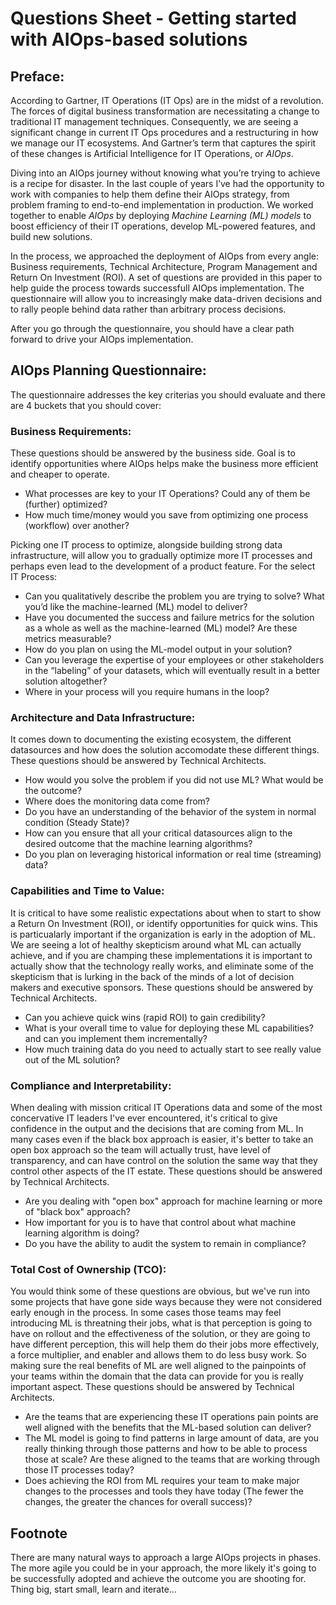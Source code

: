# Questions Sheet - Getting started with AIOps-based solutions

## Preface:
    
   According to Gartner, IT Operations (IT Ops) are in the midst of a revolution. The forces of digital business transformation are necessitating a change to traditional IT management techniques. Consequently, we are seeing a significant change in current IT Ops procedures and a restructuring in how we manage our IT ecosystems. And Gartner’s term that captures the spirit of these changes is Artificial Intelligence for IT Operations, or *AIOps*. 
   
Diving into an AIOps journey without knowing what you’re trying to achieve is a recipe for disaster. In the last couple of years I’ve had the opportunity to work with companies to help them define their AIOps strategy, from problem framing to end-to-end implementation in production. We worked together to enable *AIOps* by deploying *Machine Learning (ML) models* to boost efficiency of their IT operations, develop ML-powered features, and build new solutions.

In the process, we approached the deployment of AIOps from every angle: Business requirements, Technical Architecture, Program Management and Return On Investment (ROI). A set of questions are provided in this paper to help guide the process towards successfull AIOps implementation. The questionnaire will allow you to increasingly make data-driven decisions and to rally people behind data rather than arbitrary process decisions. 

After you go through the questionnaire, you should have a clear path forward to drive your AIOps implementation.

## AIOps Planning Questionnaire:

The questionnaire addresses the key criterias you should evaluate and there are 4 buckets that you should cover:

### Business Requirements:

   These questions should be answered by the business side. Goal is to identify opportunities where AIOps helps make the business more efficient and cheaper to operate.  

* What processes are key to your IT Operations? Could any of them be (further) optimized?
* How much time/money would you save from optimizing one process (workflow) over another?

Picking one IT process to optimize, alongside building strong data infrastructure, will allow you to gradually optimize more IT processes and perhaps even lead to the development of a product feature. For the select IT Process:

 * Can you qualitatively describe the problem you are trying to solve? What you’d like the machine-learned (ML) model to deliver?
 * Have you documented the success and failure metrics for the solution as a whole as well as the machine-learned (ML) model? Are these metrics measurable?
 * How do you plan on using the ML-model output in your solution?
 * Can you leverage the expertise of your employees or other stakeholders in the “labeling” of your datasets, which will eventually result in a better solution altogether?
 * Where in your process will you require humans in the loop?
 
### Architecture and Data Infrastructure: 

   It comes down to documenting the existing ecosystem, the different datasources and how does the solution accomodate these different things. These questions should be answered by Technical Architects.
   
  * How would you solve the problem if you did not use ML? What would be the outcome?
  * Where does the monitoring data come from?
  * Do you have an understanding of the behavior of the system in normal condition (Steady State)?
  * How can you ensure that all your critical datasources align to the desired outcome that the machine learning algorithms?  
  * Do you plan on leveraging historical information or real time (streaming) data?

### Capabilities and Time to Value:

   It is critical to have some realistic expectations about when to start to show a Return On Investment (ROI), or identify opportunities for quick wins. This is particualarly important if the organization is early in the adoption of ML. We are seeing a lot of healthy skepticism around what ML can actually achieve, and if you are champing these implementations it is important to actually show that the technology really works, and eliminate some of the skepticism that is lurking in the back of the minds of a lot of decision makers and executive sponsors. These questions should be answered by Technical Architects.

  * Can you achieve quick wins (rapid ROI) to gain credibility? 
  * What is your overall time to value for deploying these ML capabilities? and can you implement them incrementally? 
  * How much training data do you need to actually start to see really value out of the ML solution?

### Compliance and Interpretability:

   When dealing with mission critical IT Operations data and some of the most concervative IT leaders I've ever encountered, it's critical to give confidence in the output and the decisions that are coming from ML. In many cases even if the black box approach is easier, it's better to take an open box approach so the team will actually trust, have level of transparency, and can have control on the solution the same way that they control other aspects of the IT estate. These questions should be answered by Technical Architects.

  * Are you dealing with "open box" approach for machine learning or more of "black box" approach? 
  * How important for you is to have that control about what machine learning algorithm is doing?
  * Do you have the ability to audit the system to remain in compliance?


### Total Cost of Ownership (TCO):

   You would think some of these questions are obvious, but we've run into some projects that have gone side ways because they were not considered early enough in the process. In some cases those teams may feel introducing ML is threatning their jobs, what is that perception is going to have on rollout and the effectiveness of the solution, or they are going to have different perception, this will help them do their jobs more effectively, a force multiplier, and enabler and allows them to do less busy work. So making sure the real benefits of ML are well aligned to the painpoints of your teams within the domain that the data can provide for you is really important aspect. These questions should be answered by Technical Architects.
   
  * Are the teams that are experiencing these IT operations pain points are well aligned with the benefits that the ML-based solution can deliver? 
  * The ML model is going to find patterns in large amount of data, are you really thinking through those patterns and how to be able to process those at scale? Are these aligned to the teams that are working through those IT processes today? 
  * Does achieving the ROI from ML requires your team to make major changes to the processes and tools they have today (The fewer the changes, the greater the chances for overall success)?
  
## Footnote

  There are many natural ways to approach a large AIOps projects in phases. The more agile you could be in your approach, the more likely it's going to be successfully adopted and achieve the outcome you are shooting for. Thing big, start small, learn and iterate...
